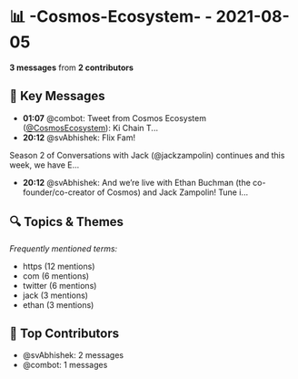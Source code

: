 # 📊 -Cosmos-Ecosystem- - 2021-08-05
**3 messages** from **2 contributors**

## 💬 Key Messages
- **01:07** @combot: Tweet from Cosmos Ecosystem ([@CosmosEcosystem](https://twitter.com/CosmosEcosystem)):
Ki Chain T...
- **20:12** @svAbhishek: Flix Fam!

Season 2 of Conversations with Jack (@jackzampolin) continues and this week, we have E...
- **20:12** @svAbhishek: And we’re live with Ethan Buchman (the co-founder/co-creator of Cosmos) and Jack Zampolin! Tune i...

## 🔍 Topics & Themes
*Frequently mentioned terms:*
- https (12 mentions)
- com (6 mentions)
- twitter (6 mentions)
- jack (3 mentions)
- ethan (3 mentions)

## 👥 Top Contributors
- @svAbhishek: 2 messages
- @combot: 1 messages